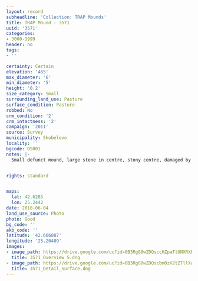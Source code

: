 ```yaml
---
layout: record
subheadline: 'Collection: TRAP Mounds'
title: TRAP Mound - 3571
uuid: '3571'
categories:
- 3000-3999
header: no
tags:
- ''

certainty: Certain
elevation: '465'
max_diameter: '6'
min_diameter: '5'
height: '0.2'
size_category: Small
surrounding_land_use: Pasture
surface_condition: Pasture
robbed: No
crm_condition: '2'
crm_intactness: '2'
campaign: '2011'
source: Survey
municipality: Skobelevo
locality: ''
bgcode: DS001
notes: |-
  Small defunct mound, large stone in centre, stony centre, damaged by agricultural acitivity. No visible robbers' trenchs.


rights: standard


maps:
  lat: 42.6285
  lon: 25.2442
date: 2018-06-04
land_use_source: Photo
photo: Good
bg_code: ''
akb_code: ''
latitude: '42.666807'
longitude: '25.20409'
images:
- image_path: https://drive.google.com/uc?id=0B3Rg88wZDQsccHZpaTlUNXRXLUU
  title: 3571_Overview_S.dng
- image_path: https://drive.google.com/uc?id=0B3Rg88wZDQscbm0zV2tZTllXaFE
  title: 3571_Detail_Surface.dng
---
```

